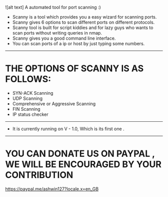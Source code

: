 ![alt text]
A automated tool for port scanning :)

 * Scanny is a tool which provides you a easy wizard for scanning ports.
 * Scanny gives 6 options to scan different ports on different protocols.
 * Scanny tool is built for script kiddies and for lazy guys who wants to scan ports without writing queries in nmap.
 * Scanny gives you a good command line interface.
 * You can scan ports of a ip or host by just typing some numbers.
  
 ---------------------------------------------------------------------------------------------------------------------------------------
 
 # THE OPTIONS OF SCANNY IS AS FOLLOWS:
 
 * SYN-ACK Scanning
 * UDP Scanning
 * Comprehensive or Aggressive Scanning
 * FIN Scanning
 * IP status checker
 
 ---------------------------------------------------------------------------------------------------------------------------------------
 
 * It is currently running on V - 1.0, Which is its first one .
 --------------------------------------------------------------------------------------------------------------------------------------
 
 # YOU CAN DONATE US ON PAYPAL , WE WILL BE ENCOURAGED BY YOUR CONTRIBUTION
 https://paypal.me/ashwin127?locale.x=en_GB
